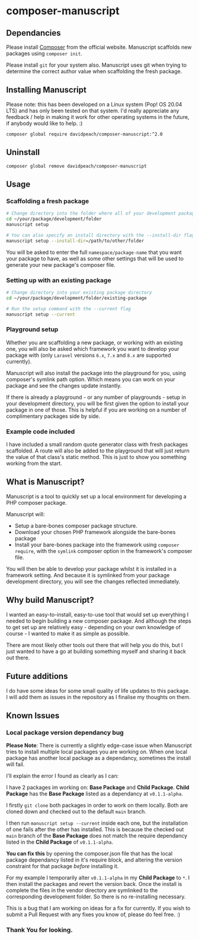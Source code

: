 # composer-manuscript

## Dependancies

Please install [Composer](https://getcomposer.org/download/) from the official website. Manuscript scaffolds new packages using `composer init`.

Please install `git` for your system also. Manuscript uses git when trying to determine the correct author value when scaffolding the fresh package.

## Installing Manuscript

Please note: this has been developed on a Linux system (Pop! OS 20.04 LTS) and has only been tested on that system. I'd really appreciate any feedback / help in making it work for other operating systems in the future, if anybody would like to help. :)

`composer global require davidpeach/composer-manuscript:^2.0`

## Uninstall

`composer global remove davidpeach/composer-manuscript`

## Usage

### Scaffolding a fresh package

```bash
# Change directory into the folder where all of your development packages will live
cd ~/your/package/development/folder
manuscript setup

# You can also specify an install directory with the --install-dir flag
manuscript setup --install-dir=/path/to/other/folder
```

You will be asked to enter the full `namespace/package-name` that you want your package to have, as well as some other settings that will be used to generate your new package's composer file.

### Setting up with an existing package
```bash
# Change directory into your existing package directory
cd ~/your/package/development/folder/existing-package

# Run the setup command with the --current flag
manuscript setup --current
```

### Playground setup
Whether you are scaffolding a new package, or working with an existing one, you will also be asked which framework you want to develop your package with (only `Laravel` versions `6.x`, `7.x` and `8.x` are supported currently).

Manuscript will also install the package into the playground for you, using composer's symlink path option. Which means you can work on your package and see the changes update instantly.

If there is already a playground - or any number of playgrounds - setup in your development directory, you will be first given the option to install your package in one of those. This is helpful if you are working on a number of complimentary packages side by side.

### Example code included
I have included a small random quote generator class with fresh packages scaffolded. A route will also be added to the playground that will just return the value of that class's static method. This is just to show you something working from the start.

## What is Manuscript?

Manuscript is a tool to quickly set up a local environment for developing a PHP composer package.

Manuscript will:
 - Setup a bare-bones composer package structure.
 - Download your chosen PHP framework alongside the bare-bones package
 - Install your bare-bones package into the framework using `composer require`, with the `symlink` composer option in the framework's composer file.

You will then be able to develop your package whilst it is installed in a framework setting. And because it is symlinked from your package development directory, you will see the changes reflected immediately.

## Why build Manuscript?

I wanted an easy-to-install, easy-to-use tool that would set up everything I needed to begin building a new composer package. And although the steps to get set up are relatively easy - depending on your own knowledge of course - I wanted to make it as simple as possible.

There are most likely other tools out there that will help you do this, but I just wanted to have a go at building something myself and sharing it back out there.

## Future additions
I do have some ideas for some small quality of life updates to this package. I will add them as issues in the repository as I finalise my thoughts on them.

## Known Issues

### Local package version dependancy bug

**Please Note**: There is currently a slightly edge-case issue when Manuscript tries to install multiple local packages you are working on. When one local package has another local package as a dependancy, sometimes the install will fail.

I'll explain the error I found as clearly as I can:

I have 2 packages im working on: **Base Package** and **Child Package**. **Child Package** has the **Base Package** listed as a dependancy at `v0.1.1-alpha`.

I firstly `git clone` both packages in order to work on them locally. Both are cloned down and checked out to the default `main` branch.

I then run `manuscript setup --current` inside each one, but the installation of one fails after the other has installed. This is because the checked out `main` branch of the **Base Package** does not match the require dependancy listed in the **Child Package** of `v0.1.1-alpha`.

**You can fix this** by opening the composer.json file that has the local package dependancy listed in it's require block, and altering the version constraint for that package _before_ installing it. 

For my example I temporarily alter `v0.1.1-alpha` in my **Child Package** to `*`. I then install the packages and revert the version back. Once the install is complete the files in the vendor directory are symlinked to the corresponding development folder. So there is no re-installing necessary.

This is a bug that I am working on ideas for a fix for currently. If you wish to submit a Pull Request with any fixes you know of, please do feel free. :)

### Thank You for looking.
